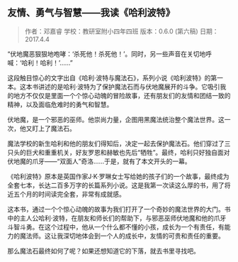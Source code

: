 <!--
title: 友情、勇气与智慧——我读《哈利波特》
s: raymond-harry-1
categories: 
- 夜猫茶舍
tags: 
- 读书
- 原创
- raymond
date: 2017-04-03 20:30:00

--->

## 友情、勇气与智慧——我读《哈利波特》

> 作者：邓嘉睿
> 学校：教研室附小四年四班
> 版本：0.6.0 (第六稿)
> 日期：2017.4.4

“伏地魔恶狠狠地咆哮：‘杀死他！杀死他！’。同时，另一些声音在关切地呼喊：‘哈利！哈利！’……”

这段触目惊心的文字出自《哈利·波特与魔法石》，系列小说《哈利波特》的第一本。这本书讲述的是哈利·波特为了保护魔法石而与伏地魔展开的斗争。它吸引我的地方不仅仅是里面一个个惊心动魄的冒险故事，还有朋友们的友情和团结一致的精神，以及面临危难时的勇气和智慧。

伏地魔，是一个邪恶的巫师。他崇尚力量，企图用黑魔法统治整个魔法世界。这一次，他又盯上了魔法石。

魔法学校的新生哈利和他的朋友们得知后，决定一起去保护魔法石。他们穿过了三只头的巨犬和重重机关，好友罗恩和赫敏也先后“牺牲”。最终，哈利只好独自面对伏地魔的爪牙——“双面人”奇洛……于是，就有了本文开头的一幕。

《哈利波特》原本是英国作家J·K·罗琳女士写给她的孩子们的一个故事，最终成为全套七本，长达二百多万字的长篇系列小说。这是我第一次读这么厚的书，用了将近五个月的时间读完全套，非常有成就感。

这本书，通过一个个惊心动魄的故事为我们打开了一个奇妙的魔法世界的大门。书中的主人公哈利·波特，在朋友和师长们的帮助下，与邪恶巫师伏地魔和他的爪牙斗智斗勇。在这个过程中，他从一个什么都不懂的小孩，成长为一个有责任，有能力的魔法师。这让我深切地体会到一个人的成长中，友情的可贵和责任的重要。

那么魔法石最终如何了呢？如果还想知道它的下落，就去书里寻找吧。

